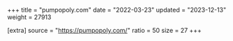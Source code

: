 +++
title = "pumpopoly.com"
date = "2022-03-23"
updated = "2023-12-13"
weight = 27913

[extra]
source = "https://pumpopoly.com/"
ratio = 50
size = 27
+++
